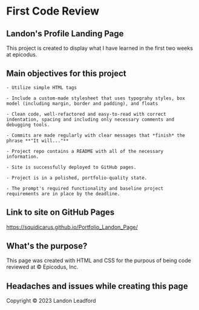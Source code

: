 # First Code Review

## Landon's Profile Landing Page

This project is created to display what I have learned in the first two weeks at epicodus.

## Main objectives for this project

    - Utilize simple HTML tags

    - Include a custom-made stylesheet that uses typograhy styles, box model (including margin, border and padding), and floats

    - Clean code, well-refactored and easy-to-read with correct indentation, spacing and including only necessary comments and debugging tools.

    - Commits are made regularly with clear messages that *finish* the phrase **"It will..."**

    - Project repo contains a README with all of the necessary information.

    - Site is successfully deployed to GitHub pages.

    - Project is in a polished, portfolio-quality state.

    - The prompt's required functionality and baseline project requirements are in place by the deadline.

## Link to site on GitHub Pages
https://squidicarus.github.io/Portfolio_Landon_Page/

## What's the purpose?
This page was created with HTML and CSS for the purpous of being code reviewed at © Epicodus, Inc.

## Headaches and issues while creating this page


Copyright © 2023 Landon Leadford


 

